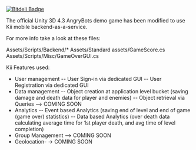 [![Bitdeli Badge](https://d2weczhvl823v0.cloudfront.net/KiiPlatform/unityangrybotskii/trend.png)](https://bitdeli.com/free "Bitdeli Badge")

The official Unity 3D 4.3 AngryBots demo game has been modified 
to use Kii mobile backend-as-a-service.

For more info take a look at these files:

Assets/Scripts/Backend/*
Assets/Standard assets/GameScore.cs
Assets/Scripts/Misc/GameOverGUI.cs

Kii Features used:

- User management
-- User Sign-in via dedicated GUI
-- User Registration via dedicated GUI
- Data management
-- Object creation at application level bucket
   (saving damage and death data for player and enemies)
-- Object retrieval via Queries --> COMING SOON
- Analytics
-- Event based Analytics
   (saving end of level and end of game (game over) statistics)
-- Data based Analytics
   (over death data calculating average time for 1st player death, and avg time of level completion)
- Group Management --> COMING SOON
- Geolocation- -> COMING SOON